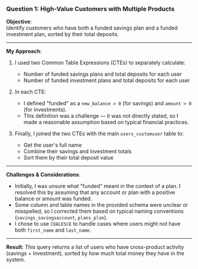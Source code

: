 ### Question 1: High-Value Customers with Multiple Products

**Objective**:  
Identify customers who have both a funded savings plan and a funded investment plan, sorted by their total deposits.

---

**My Approach**:
1. I used two Common Table Expressions (CTEs) to separately calculate:
   - Number of funded savings plans and total deposits for each user
   - Number of funded investment plans and total deposits for each user

2. In each CTE:
   - I defined "funded" as a `new_balance > 0` (for savings) and `amount > 0` (for investments).
   - This definition was a challenge — it was not directly stated, so I made a reasonable assumption based on typical financial practices.

3. Finally, I joined the two CTEs with the main `users_customuser` table to:
   - Get the user's full name
   - Combine their savings and investment totals
   - Sort them by their total deposit value

---

**Challenges & Considerations**:
- Initially, I was unsure what "funded" meant in the context of a plan. I resolved this by assuming that any account or plan with a positive balance or amount was funded.
- Some column and table names in the provided schema were unclear or misspelled, so I corrected them based on typical naming conventions (`savings_savingsaccount`, `plans_plan`).
- I chose to use `COALESCE` to handle cases where users might not have both `first_name` and `last_name`.

---

**Result**:
This query returns a list of users who have cross-product activity (savings + investment), sorted by how much total money they have in the system.
